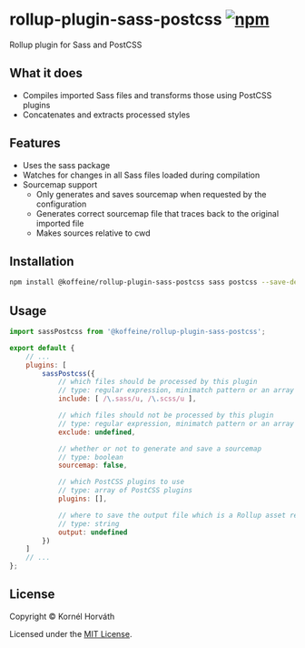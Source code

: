 <h1>
	rollup-plugin-sass-postcss
	<a href="https://www.npmjs.com/package/@koffeine/rollup-plugin-sass-postcss"><img alt="npm" src="https://img.shields.io/npm/v/@koffeine/rollup-plugin-sass-postcss"></a>
</h1>

Rollup plugin for Sass and PostCSS

## What it does

- Compiles imported Sass files and transforms those using PostCSS plugins
- Concatenates and extracts processed styles

## Features

- Uses the sass package
- Watches for changes in all Sass files loaded during compilation
- Sourcemap support
	- Only generates and saves sourcemap when requested by the configuration
	- Generates correct sourcemap file that traces back to the original imported file
	- Makes sources relative to cwd

## Installation

```sh
npm install @koffeine/rollup-plugin-sass-postcss sass postcss --save-dev
```

## Usage

```js
import sassPostcss from '@koffeine/rollup-plugin-sass-postcss';

export default {
	// ...
	plugins: [
		sassPostcss({
			// which files should be processed by this plugin
			// type: regular expression, minimatch pattern or an array of regular expressions and minimatch patterns
			include: [ /\.sass/u, /\.scss/u ],

			// which files should not be processed by this plugin
			// type: regular expression, minimatch pattern or an array of regular expressions and minimatch patterns
			exclude: undefined,

			// whether or not to generate and save a sourcemap
			// type: boolean
			sourcemap: false,

			// which PostCSS plugins to use
			// type: array of PostCSS plugins
			plugins: [],

			// where to save the output file which is a Rollup asset relative to output.dir (required)
			// type: string
			output: undefined
		})
	]
	// ...
};
```

## License

Copyright © Kornél Horváth

Licensed under the [MIT License](https://raw.githubusercontent.com/koffeine/rollup-plugin-sass-postcss/master/LICENSE).
